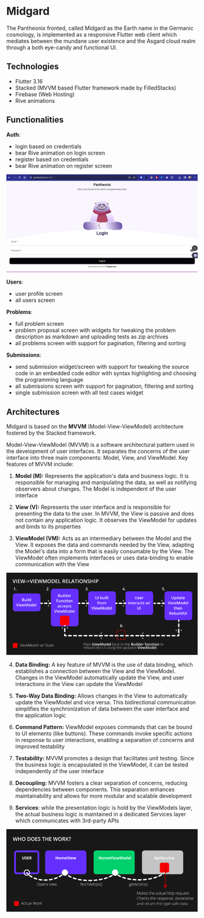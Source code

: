 # Midgard

The Pantheonix fronted, called Midgard as the Earth name in the Germanic cosmology, is implemented as a responsive Flutter web client which mediates between the mundane user existence and the Asgard cloud realm through a both eye-candy and functional UI.

## Technologies

- Flutter 3.16
- Stacked (MVVM based Flutter framework made by FilledStacks)
- Firebase (Web Hosting)
- Rive animations

## Functionalities

**Auth**:

- login based on credentials
- bear Rive animation on login screen
- register based on credentials
- bear Rive animation on register screen

![Login Screen](assets/LoginScreen.png)

**Users**:

- user profile screen
- all users screen

**Problems**:

- full problem screen
- problem proposal screen with widgets for tweaking the problem description as markdown and uploading tests as zip archives
- all problems screen with support for pagination, filtering and sorting

**Submissions**:

- send submission widget/screen with support for tweaking the source code in an embedded code editor with syntax highlighting and choosing the programming language
- all submissions screen with support for pagination, filtering and sorting
- single submission screen with all test cases widget

## Architectures

Midgard is based on the **MVVM** (Model-View-ViewModel) architecture fostered by the Stacked framework.

Model-View-ViewModel (MVVM) is a software architectural pattern used in the development of user interfaces. It separates the concerns of the user interface into three main components: Model, View, and ViewModel. Key features of MVVM include:

1. **Model (M):** Represents the application's data and business logic. It is responsible for managing and manipulating the data, as well as notifying observers about changes. The Model is independent of the user interface

2. **View (V):** Represents the user interface and is responsible for presenting the data to the user. In MVVM, the View is passive and does not contain any application logic. It observes the ViewModel for updates and binds to its properties

3. **ViewModel (VM):** Acts as an intermediary between the Model and the View. It exposes the data and commands needed by the View, adapting the Model's data into a form that is easily consumable by the View. The ViewModel often implements interfaces or uses data-binding to enable communication with the View

![MVVM1](assets/MVVM1.png)

4. **Data Binding:** A key feature of MVVM is the use of data binding, which establishes a connection between the View and the ViewModel. Changes in the ViewModel automatically update the View, and user interactions in the View can update the ViewModel

5. **Two-Way Data Binding:** Allows changes in the View to automatically update the ViewModel and vice versa. This bidirectional communication simplifies the synchronization of data between the user interface and the application logic

6. **Command Pattern:** ViewModel exposes commands that can be bound to UI elements (like buttons). These commands invoke specific actions in response to user interactions, enabling a separation of concerns and improved testability

7. **Testability:** MVVM promotes a design that facilitates unit testing. Since the business logic is encapsulated in the ViewModel, it can be tested independently of the user interface

8. **Decoupling:** MVVM fosters a clear separation of concerns, reducing dependencies between components. This separation enhances maintainability and allows for more modular and scalable development

9. **Services**: while the presentation logic is hold by the ViewModels layer, the actual business logic is maintained in a dedicated Services layer which communicates with 3rd-party APIs

![MVVM2](assets/MVVM2.png)